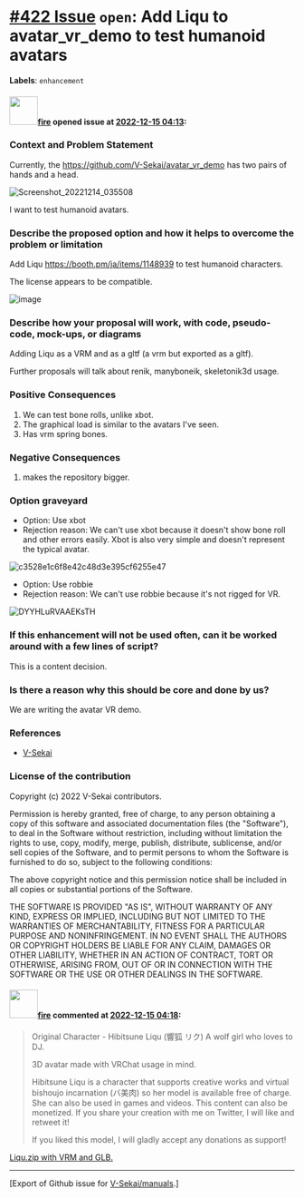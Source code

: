 # [\#422 Issue](https://github.com/V-Sekai/manuals/issues/422) `open`: Add Liqu to avatar_vr_demo to test humanoid avatars
**Labels**: `enhancement`


#### <img src="https://avatars.githubusercontent.com/u/32321?u=c2e06a3d2b49a467aa907e54aa259516440267cc&v=4" width="50">[fire](https://github.com/fire) opened issue at [2022-12-15 04:13](https://github.com/V-Sekai/manuals/issues/422):

### Context and Problem Statement

Currently, the https://github.com/V-Sekai/avatar_vr_demo has two pairs of hands and a head.

![Screenshot_20221214_035508](https://user-images.githubusercontent.com/32321/207770233-5ecb1173-fb05-43bf-b76c-dfbf34ba3612.png)

I want to test humanoid avatars.

### Describe the proposed option and how it helps to overcome the problem or limitation

Add Liqu https://booth.pm/ja/items/1148939 to test humanoid characters.

The license appears to be compatible.

![image](https://user-images.githubusercontent.com/32321/207771202-f5ad0651-aadd-4b45-af31-283cd8ce8ad1.png)


### Describe how your proposal will work, with code, pseudo-code, mock-ups, or diagrams

Adding Liqu as a VRM and as a gltf (a vrm but exported as a gltf).

Further proposals will talk about renik, manyboneik, skeletonik3d usage.

### Positive Consequences

1. We can test bone rolls, unlike xbot.
2. The graphical load is similar to the avatars I've seen.
3. Has vrm spring bones.

### Negative Consequences

1. makes the repository bigger.

### Option graveyard

- Option: Use xbot
- Rejection reason: We can't use xbot because it doesn't show bone roll and other errors easily. Xbot is also very simple and doesn't represent the typical avatar.

![c3528e1c6f8e42c48d3e395cf6255e47](https://user-images.githubusercontent.com/32321/207770785-a01fbe16-5f60-4327-b609-1dace0afa681.jpeg)


- Option: Use robbie
- Rejection reason: We can't use robbie because it's not rigged for VR.

![DYYHLuRVAAEKsTH](https://user-images.githubusercontent.com/32321/207770687-9069e8df-6a1d-4322-9a0e-d5f5b330b977.jpg)


### If this enhancement will not be used often, can it be worked around with a few lines of script?

This is a content decision.

### Is there a reason why this should be core and done by us?

We are writing the avatar VR demo.

### References

- [V-Sekai](https://v-sekai.org/)


### License of the contribution

Copyright (c) 2022 V-Sekai contributors.

Permission is hereby granted, free of charge, to any person obtaining a copy of this software and associated documentation files (the "Software"), to deal in the Software without restriction, including without limitation the rights to use, copy, modify, merge, publish, distribute, sublicense, and/or sell copies of the Software, and to permit persons to whom the Software is furnished to do so, subject to the following conditions:

The above copyright notice and this permission notice shall be included in all copies or substantial portions of the Software.

THE SOFTWARE IS PROVIDED "AS IS", WITHOUT WARRANTY OF ANY KIND, EXPRESS OR IMPLIED, INCLUDING BUT NOT LIMITED TO THE WARRANTIES OF MERCHANTABILITY, FITNESS FOR A PARTICULAR PURPOSE AND NONINFRINGEMENT. IN NO EVENT SHALL THE AUTHORS OR COPYRIGHT HOLDERS BE LIABLE FOR ANY CLAIM, DAMAGES OR OTHER LIABILITY, WHETHER IN AN ACTION OF CONTRACT, TORT OR OTHERWISE, ARISING FROM, OUT OF OR IN CONNECTION WITH THE SOFTWARE OR THE USE OR OTHER DEALINGS IN THE SOFTWARE.


#### <img src="https://avatars.githubusercontent.com/u/32321?u=c2e06a3d2b49a467aa907e54aa259516440267cc&v=4" width="50">[fire](https://github.com/fire) commented at [2022-12-15 04:18](https://github.com/V-Sekai/manuals/issues/422#issuecomment-1352539404):

> Original Character - Hibitsune Liqu (響狐 リク)
> A wolf girl who loves to DJ.
> 
> 3D avatar made with VRChat usage in mind.
> 
> 
> Hibitsune Liqu is a character that supports creative works and virtual bishoujo incarnation (バ美肉) so her model is available free of charge.
> She can also be used in games and videos. This content can also be monetized.
> If you share your creation with me on Twitter, I will like and retweet it!
> 
> 
> If you liked this model, I will gladly accept any donations as support!

[Liqu.zip with VRM and GLB.](https://github.com/V-Sekai/V-Sekai.github.io/files/10233668/Liqu.zip)


-------------------------------------------------------------------------------



[Export of Github issue for [V-Sekai/manuals](https://github.com/V-Sekai/manuals).]
